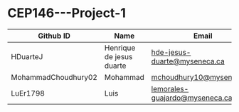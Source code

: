 # CEP146---Project-1


Github ID |             Name        |             Email          | Student#
----------|-------------------------|----------------------------|---------
HDuarteJ  | Henrique de jesus duarte|hde-jesus-duarte@myseneca.ca|101115251
MohammadChoudhury02|Mohammad|mchoudhury10@myseneca.ca|126036250
LuEr1798  |Luis|lemorales-guajardo@myseneca.ca|142011246

